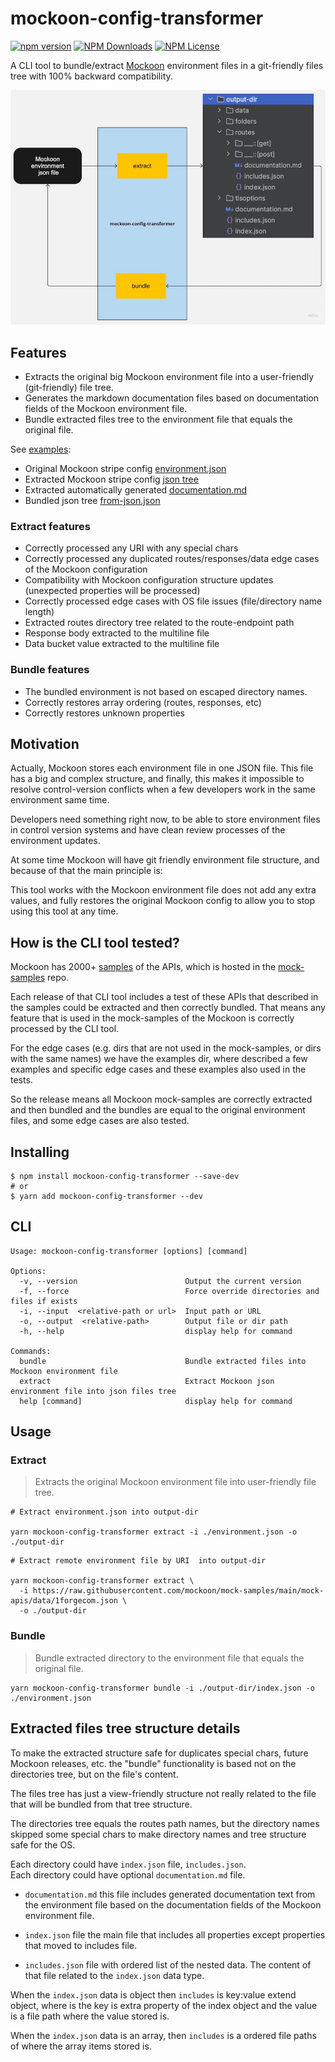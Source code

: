 # mockoon-config-transformer

[![npm version](https://badge.fury.io/js/mockoon-config-transformer.svg)](https://www.npmjs.com/package/mockoon-config-transformer)
[![NPM Downloads](https://img.shields.io/npm/dw/mockoon-config-transformer)](https://www.npmjs.com/package/mockoon-config-transformer)
[![NPM License](https://img.shields.io/npm/l/mockoon-config-transformer)](https://github.com/edtoken/mockoon-config-transformer/blob/main/LICENSE.md)

A CLI tool to bundle/extract [Mockoon](https://mockoon.com/) environment files in a git-friendly files tree with 100% backward compatibility.

![lifecycle](./public/assets/lifecycle.jpg)

## Features
- Extracts the original big Mockoon environment file into a user-friendly (git-friendly) file tree.
- Generates the markdown documentation files based on documentation fields of the Mockoon environment file.
- Bundle extracted files tree to the environment file that equals the original file.

See [examples](./examples):
- Original Mockoon stripe config [environment.json](./examples/environments/stripecom/environment.json)
- Extracted Mockoon stripe config [json tree](./examples/environments/stripecom/extract/json)
- Extracted automatically generated [documentation.md](./examples/environments/stripecom/extract/json/documentation.md)
- Bundled json tree [from-json.json](./examples/environments/stripecom/bundle/from-json.json)

### Extract features
- Correctly processed any URI with any special chars
- Correctly processed any duplicated routes/responses/data edge cases of the Mockoon configuration
- Compatibility with Mockoon configuration structure updates (unexpected properties will be processed)
- Correctly processed edge cases with OS file issues (file/directory name length)
- Extracted routes directory tree related to the route-endpoint path
- Response body extracted to the multiline file
- Data bucket value extracted to the multiline file

### Bundle features
- The bundled environment is not based on escaped directory names.
- Correctly restores array ordering (routes, responses, etc)
- Correctly restores unknown properties

## Motivation
Actually, Mockoon stores each environment file in one JSON file.
This file has a big and complex structure, and finally,
this makes it impossible to resolve control-version conflicts when a few developers work in the same environment same time.

Developers need something right now, to be able to store environment files in control version systems and have clean review processes of the environment updates.

At some time Mockoon will have git friendly environment file structure, and because of that the main principle is:

This tool works with the Mockoon environment file does not add any extra values, and fully restores the original Mockoon config to allow you to stop using this tool at any time.


## How is the CLI tool tested?
Mockoon has 2000+  [samples](https://Mockoon.com/mock-samples/category/all/) of the APIs, which is hosted in the [mock-samples](https://github.com/Mockoon/mock-samples) repo.

Each release of that CLI tool includes a test of these APIs that described in the samples could be extracted and then correctly bundled. That means any feature that is used in the mock-samples of the Mockoon is correctly processed by the CLI tool.  

For the edge cases (e.g. dirs that are not used in the mock-samples, or dirs with the same names) we have the examples dir, where described a few examples and specific edge cases and these examples also used in the tests.

So the release means all Mockoon mock-samples are correctly extracted and then bundled and the bundles are equal to the original environment files, and some edge cases are also tested.

## Installing
```
$ npm install mockoon-config-transformer --save-dev
# or 
$ yarn add mockoon-config-transformer --dev
```

## CLI
```
Usage: mockoon-config-transformer [options] [command]

Options:
  -v, --version                        Output the current version
  -f, --force                          Force override directories and files if exists
  -i, --input  <relative-path or url>  Input path or URL
  -o, --output  <relative-path>        Output file or dir path
  -h, --help                           display help for command

Commands:
  bundle                               Bundle extracted files into Mockoon environment file
  extract                              Extract Mockoon json environment file into json files tree
  help [command]                       display help for command
```

## Usage

### Extract
> Extracts the original Mockoon environment file into user-friendly file tree. 

```
# Extract environment.json into output-dir

yarn mockoon-config-transformer extract -i ./environment.json -o ./output-dir
```

```
# Extract remote environment file by URI  into output-dir

yarn mockoon-config-transformer extract \ 
  -i https://raw.githubusercontent.com/mockoon/mock-samples/main/mock-apis/data/1forgecom.json \ 
  -o ./output-dir
```

### Bundle
> Bundle extracted directory to the environment file that equals the original file.

```
yarn mockoon-config-transformer bundle -i ./output-dir/index.json -o ./environment.json
```

## Extracted files tree structure details
To make the extracted structure safe for duplicates special chars, future Mockoon releases, etc. the "bundle" functionality is based not on the directories tree, but on the file's content.

The files tree has just a view-friendly structure not really related to the file that will be bundled from that tree structure.

The directories tree equals the routes path names, but the directory names skipped some special chars to make directory names and tree structure safe for the OS.

Each directory could have `index.json` file, `includes.json`.  
Each directory could have optional `documentation.md` file.

- `documentation.md` this file includes generated documentation text from the environment file based on the documentation fields of the Mockoon environment file.

- `index.json` file the main file that includes all properties except properties that moved to includes file.

- `includes.json` file with ordered list of the nested data. The content of that file related to the `index.json` data type.

When the `index.json` data is object then `includes` is key:value  extend object, where is the key is extra property of the index object and the value is a file path where the value stored is.

When the `index.json` data is an array, then `includes` is a ordered file paths of where the array items stored is.

